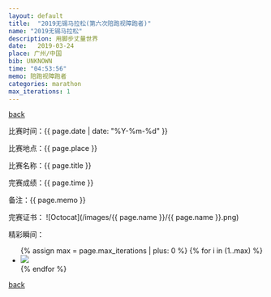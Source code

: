 ```yaml
---
layout: default
title:  "2019无锡马拉松(第六次陪跑视障跑者)"
name: "2019无锡马拉松"
description: 用脚步丈量世界
date:   2019-03-24
place: 广州/中国
bib: UNKNOWN
time: "04:53:56"
memo: 陪跑视障跑者
categories: marathon
max_iterations: 1
---
```

[back](/marathon)

比赛时间：{{ page.date | date: "%Y-%m-%d" }}

比赛地点：{{ page.place }}

比赛名称：{{ page.title }}

完赛成绩：{{ page.time }}

备注：{{ page.memo }}

完赛证书：
![Octocat](/images/{{ page.name }}/{{ page.name }}.png)

精彩瞬间：
<ul>
{% assign max = page.max_iterations | plus: 0 %}
{% for i in (1..max) %}
    <li><img src="/images/{{ page.name }}/{{ page.name }}-{{ i }}.jpeg"></li>
{% endfor %}
</ul>

[back](/marathon)
